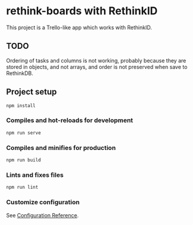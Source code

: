 # rethink-boards with RethinkID

This project is a Trello-like app which works with RethinkID.

## TODO

Ordering of tasks and columns is not working, probably because they are stored in objects, and not arrays, and order is not preserved when save to RethinkDB.

## Project setup

```
npm install
```

### Compiles and hot-reloads for development

```
npm run serve
```

### Compiles and minifies for production

```
npm run build
```

### Lints and fixes files

```
npm run lint
```

### Customize configuration

See [Configuration Reference](https://cli.vuejs.org/config/).
